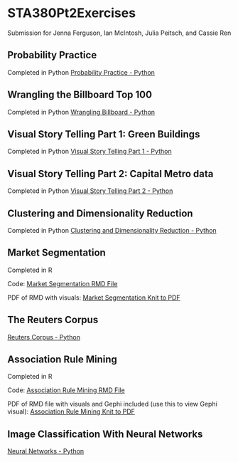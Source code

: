 # STA380Pt2Exercises
Submission for Jenna Ferguson, Ian McIntosh, Julia Peitsch, and Cassie Ren
## Probability Practice
Completed in Python
[Probability Practice - Python](https://github.com/cren05237/STA380Pt2Exercises/blob/main/Final.ipynb#Probability-Practice)

## Wrangling the Billboard Top 100
Completed in Python
[Wrangling Billboard - Python](https://github.com/cren05237/STA380Pt2Exercises/blob/main/Final.ipynb#wrangling-the-billboard-top-100)


## Visual Story Telling Part 1: Green Buildings
Completed in Python
[Visual Story Telling Part 1 - Python](https://github.com/cren05237/STA380Pt2Exercises/blob/main/Final.ipynb#visual-story-telling-part-1:-green-buildings)

## Visual Story Telling Part 2: Capital Metro data
Completed in Python
[Visual Story Telling Part 2 - Python](https://github.com/cren05237/STA380Pt2Exercises/blob/main/Final.ipynb#visual-story-telling-part-2:-capital-metro-data)

## Clustering and Dimensionality Reduction
Completed in Python
[Clustering and Dimensionality Reduction - Python](https://github.com/cren05237/STA380Pt2Exercises/blob/main/Final.ipynb#clustering-and-dimensionality-reduction)

## Market Segmentation
Completed in R

Code: [Market Segmentation RMD File](https://github.com/cren05237/STA380Pt2Exercises/blob/main/Market%20Segmentation.Rmd) 

PDF of RMD with visuals: [Market Segmentation Knit to PDF](https://github.com/cren05237/STA380Pt2Exercises/blob/main/Market%20Segmentation.pdf) 

## The Reuters Corpus

[Reuters Corpus - Python](https://github.com/cren05237/STA380Pt2Exercises/blob/main/Final.ipynb#the-reuters-corpus)

## Association Rule Mining
Completed in R 

Code: [Association Rule Mining RMD File](https://github.com/cren05237/STA380Pt2Exercises/blob/main/Association%20Rule%20Mining.Rmd) 

PDF of RMD file with visuals and Gephi included (use this to view Gephi visual): [Association Rule Mining Knit to PDF](https://github.com/cren05237/STA380Pt2Exercises/blob/main/Association-Rule-Mining.pdf) 


## Image Classification With Neural Networks

[Neural Networks - Python](https://github.com/cren05237/STA380Pt2Exercises/blob/main/Final.ipynb#image-classification-with-neural-networks)
